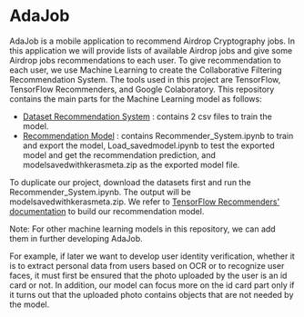# AdaJob
AdaJob is a mobile application to recommend Airdrop Cryptography jobs. 
In this application we will provide lists of available Airdrop jobs and give some Airdrop jobs recommendations to each user. 
To give recommendation to each user, we use Machine Learning to create the Collaborative Filtering Recommendation System.
The tools used in this project are TensorFlow, TensorFlow Recommenders, and Google Colaboratory.
This repository contains the main parts for the Machine Learning model as follows:
* [Dataset Recommendation System](https://github.com/GallantSonara/AdaJob/tree/main/Dataset%20Recommendation%20System) : contains 2 csv files to train the model. 
* [Recommendation Model](https://github.com/GallantSonara/AdaJob/tree/main/Recommender%20Model) : contains Recommender_System.ipynb to train and export the model, Load_savedmodel.ipynb to test the exported model and get the recommendation prediction, and modelsavedwithkerasmeta.zip as the exported model file.

To duplicate our project, download the datasets first and run the Recommender_System.ipynb. The output will be modelsavedwithkerasmeta.zip. 
We refer to [TensorFlow Recommenders' documentation](https://github.com/tensorflow/recommenders/blob/main/docs/examples/basic_retrieval.ipynb) to build our recommendation model.

Note:
For other machine learning models in this repository, we can add them in further developing AdaJob.

For example, if later we want to develop user identity verification, whether it is to extract personal data from users based on OCR or to recognize user faces, it must first be ensured that the photo uploaded by the user is an id card or not. In addition, our model can focus more on the id card part only if it turns out that the uploaded photo contains objects that are not needed by the model.





